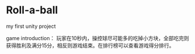 # Roll-a-ball
my first unity project

game introduction：
  玩家在10秒内，操控球尽可能多的吃掉小方块，全部吃完则获得胜利及满分15分，相反则游戏结束。在排行榜可以查看游戏得分排行。

